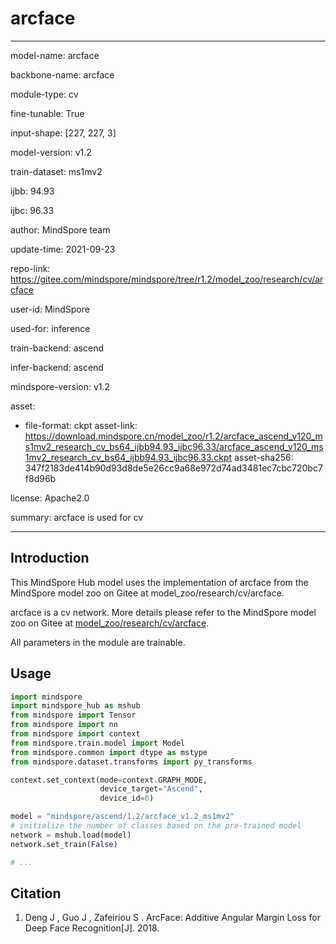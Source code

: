 # arcface

---

model-name: arcface

backbone-name: arcface

module-type: cv

fine-tunable: True

input-shape: [227, 227, 3]

model-version: v1.2

train-dataset: ms1mv2

ijbb: 94.93

ijbc: 96.33

author: MindSpore team

update-time: 2021-09-23

repo-link: <https://gitee.com/mindspore/mindspore/tree/r1.2/model_zoo/research/cv/arcface>

user-id: MindSpore

used-for: inference

train-backend: ascend

infer-backend: ascend

mindspore-version: v1.2

asset:

-
    file-format: ckpt
    asset-link: <https://download.mindspore.cn/model_zoo/r1.2/arcface_ascend_v120_ms1mv2_research_cv_bs64_ijbb94.93_ijbc96.33/arcface_ascend_v120_ms1mv2_research_cv_bs64_ijbb94.93_ijbc96.33.ckpt>
    asset-sha256: 347f2183de414b90d93d8de5e26cc9a68e972d74ad3481ec7cbc720bc7f8d96b

license: Apache2.0

summary: arcface is used for cv

---

## Introduction

This MindSpore Hub model uses the implementation of arcface from the MindSpore model zoo on Gitee at model_zoo/research/cv/arcface.

arcface is a cv network. More details please refer to the MindSpore model zoo on Gitee at [model_zoo/research/cv/arcface](https://gitee.com/mindspore/mindspore/blob/r1.2/model_zoo/research/cv/arcface/README.md).

All parameters in the module are trainable.

## Usage

```python
import mindspore
import mindspore_hub as mshub
from mindspore import Tensor
from mindspore import nn
from mindspore import context
from mindspore.train.model import Model
from mindspore.common import dtype as mstype
from mindspore.dataset.transforms import py_transforms

context.set_context(mode=context.GRAPH_MODE,
                    device_target="Ascend",
                    device_id=0)

model = "mindspore/ascend/1.2/arcface_v1.2_ms1mv2"
# initialize the number of classes based on the pre-trained model
network = mshub.load(model)
network.set_train(False)

# ...
```

## Citation

1. Deng J ,  Guo J ,  Zafeiriou S . ArcFace: Additive Angular Margin Loss for Deep Face Recognition[J].  2018.
